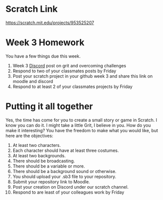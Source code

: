 # Scratch Link
https://scratch.mit.edu/projects/953525207

# Week 3 Homework
You have a few things due this week.

1) Week 3 [Discord](https://discord.com/channels/1193953766668501058/1194758674950926429) post on grit and overcoming challenges
2) Respond to two of your classmates posts by Friday
3) Post your scratch project in your github week 3 and share this link on moodle and discord
4) Respond to at least 2 of your classmates projects by Friday

# Putting it all together
Yes, the time has come for you to create a small story or game in Scratch. I know you can do it. I might take a little Grit, I believe in you. How do you make it interesting? You have the freedom to make what you would like, but here are the objectives:

1) At least two characters.
2) Each character should have at least three costumes.
3) At least two backgrounds.
4) There should be broadcasting.
5) There should be a variable or more.
6) There should be a background sound or otherwise.
7) You should upload your .sb3 file to your repository.
8) Submit your repository link to Moodle.
9) Post your creation on Discord under our scratch channel.
10) Respond to are least of your colleagues work by Friday
